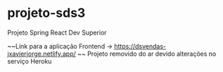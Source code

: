 # projeto-sds3
Projeto Spring React Dev Superior

~~Link para a aplicação Frontend -> https://dsvendas-jxavierjorge.netlify.app/ ~~
Projeto removido do ar devido alterações no serviço Heroku
